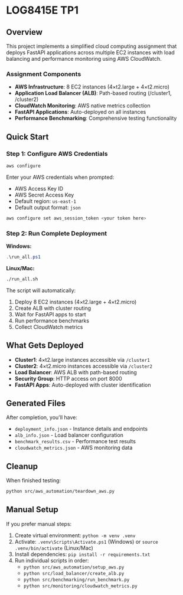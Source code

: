 # LOG8415E TP1

## Overview

This project implements a simplified cloud computing assignment that deploys FastAPI applications across multiple EC2 instances with load balancing and performance monitoring using AWS CloudWatch.

### Assignment Components

- **AWS Infrastructure**: 8 EC2 instances (4×t2.large + 4×t2.micro)
- **Application Load Balancer (ALB)**: Path-based routing (/cluster1, /cluster2)
- **CloudWatch Monitoring**: AWS native metrics collection
- **FastAPI Applications**: Auto-deployed on all instances
- **Performance Benchmarking**: Comprehensive testing functionality

## Quick Start

### Step 1: Configure AWS Credentials

```bash
aws configure
```

Enter your AWS credentials when prompted:

- AWS Access Key ID
- AWS Secret Access Key
- Default region: `us-east-1`
- Default output format: `json`

```bash
aws configure set aws_session_token <your token here>
```

### Step 2: Run Complete Deployment

**Windows:**

```powershell
.\run_all.ps1
```

**Linux/Mac:**

```bash
./run_all.sh
```

The script will automatically:

1. Deploy 8 EC2 instances (4×t2.large + 4×t2.micro)
2. Create ALB with cluster routing
3. Wait for FastAPI apps to start
4. Run performance benchmarks
5. Collect CloudWatch metrics

## What Gets Deployed

- **Cluster1**: 4×t2.large instances accessible via `/cluster1`
- **Cluster2**: 4×t2.micro instances accessible via `/cluster2`
- **Load Balancer**: AWS ALB with path-based routing
- **Security Group**: HTTP access on port 8000
- **FastAPI Apps**: Auto-deployed with cluster identification

## Generated Files

After completion, you'll have:

- `deployment_info.json` - Instance details and endpoints
- `alb_info.json` - Load balancer configuration
- `benchmark_results.csv` - Performance test results
- `cloudwatch_metrics.json` - AWS monitoring data

## Cleanup

When finished testing:

```bash
python src/aws_automation/teardown_aws.py
```

## Manual Setup

If you prefer manual steps:

1. Create virtual environment: `python -m venv .venv`
2. Activate: `.venv\Scripts\Activate.ps1` (Windows) or `source .venv/bin/activate` (Linux/Mac)
3. Install dependencies: `pip install -r requirements.txt`
4. Run individual scripts in order:
   - `python src/aws_automation/setup_aws.py`
   - `python src/load_balancer/create_alb.py`
   - `python src/benchmarking/run_benchmark.py`
   - `python src/monitoring/cloudwatch_metrics.py`

